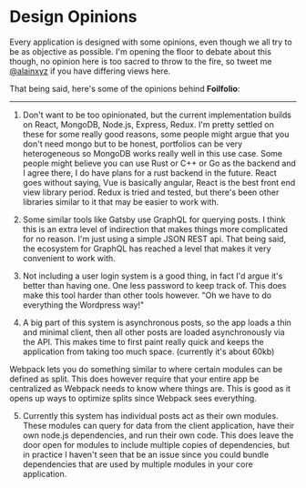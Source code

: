 # Design Opinions

Every application is designed with some opinions, even though we all try to be as objective as possible. I'm opening the floor to debate about this though, no opinion here is too sacred to throw to the fire, so tweet me [@alainxyz](https://twitter.com/alainxyz) if you have differing views here.

That being said, here's some of the opinions behind **Foilfolio**:

---

1. Don't want to be too opinionated, but the current implementation builds on React, MongoDB, Node.js, Express, Redux. I'm pretty settled on these for some really good reasons, some people might argue that you don't need mongo but to be honest, portfolios can be very heterogeneous so MongoDB works really well in this use case. Some people might believe you can use Rust or C++ or Go as the backend and I agree there, I do have plans for a rust backend in the future. React goes without saying, Vue is basically angular, React is the best front end view library period. Redux is tried and tested, but there's been other libraries similar to it that may be easier to work with.

2. Some similar tools like Gatsby use GraphQL for querying posts. I think this is an extra level of indirection that makes things more complicated for no reason. I'm just using a simple JSON REST api. That being said, the ecosystem for GraphQL has reached a level that makes it very convenient to work with.

3. Not including a user login system is a good thing, in fact I'd argue it's better than having one. One less password to keep track of. This does make this tool harder than other tools however. "Oh we have to do everything the Wordpress way!"

4. A big part of this system is asynchronous posts, so the app loads a thin and minimal client, then all other posts are loaded asynchronously via the API. This makes time to first paint really quick and keeps the application from taking too much space. (currently it's about 60kb)

Webpack lets you do something similar to where certain modules can be defined as split. This does however require that your entire app be centralized as Webpack needs to know where things are. This is good as it opens up ways to optimize splits since Webpack sees everything.

5. Currently this system has individual posts act as their own modules. These modules can query for data from the client application, have their own node.js dependencies, and run their own code. This does leave the door open for modules to include multiple copies of dependencies, but in practice I haven't seen that be an issue since you could bundle dependencies that are used by multiple modules in your core application.
